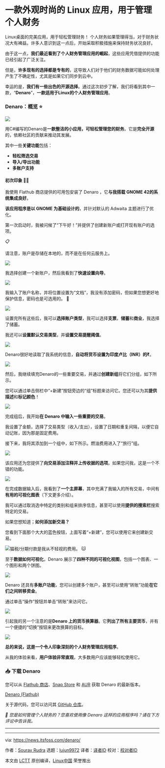 [#]: subject: "A Sleek-Looking Linux App to Manage Your Personal Finance"
[#]: via: "https://news.itsfoss.com/denaro/"
[#]: author: "Sourav Rudra https://news.itsfoss.com/author/sourav/"
[#]: collector: "lujun9972/lctt-scripts-1700446145"
[#]: translator: "GlassFoxowo-Dev"
[#]: reviewer: " "
[#]: publisher: " "
[#]: url: " "

一款外观时尚的 Linux 应用，用于管理个人财务
======
Linux桌面的完美应用，用于轻松管理财务！
个人财务如果管理得当，对于财务状况大有裨益。许多人意识到这一点后，开始采取积极措施来保持财务状况良好。

由于这一点，**我们最近看到了个人财务管理应用的崛起**，这些应用凭借提供的功能已经引起了广泛关注。

但是，**许多现有的选择都是专有的**，这导致人们对于他们的财务数据可能如何处理产生了不确定性，尤其是如果它们同步到云中。

幸运的是，**我们有一些出色的开源选择**。通过这次初步了解，我们将看到其中一款，“**Denaro**”，**一款适用于Linux的个人财务管理应用**。

### Denaro：概览 ⭐

![][1]

用C#编写的Denaro是**一款整洁的小应用，可轻松管理您的财务**。它是**完全开源**的，依赖社区的贡献来推动其发展。

其中一些**关键功能**包括：

  * **轻松筛选交易**
  * **导入/导出功能**
  * **多账户支持**



#### 初次印象 👨‍💻

我使用 Flathub 商店提供的可用包安装了 Denaro ，它**与我搭载 GNOME 42的系统集成良好**。

**该应用程序是以 GNOME 为基础设计的**，并针对默认的 Adwaita 主题进行了优化。

第一次启动时，我被问候了“下午好！”并提供了创建新账户或打开现有账户的选项。

📋

请注意，账户是存储在本地的，而不是在任何云服务上。

![][2]

我选择创建一个新账户，然后我看到了**快速设置向导**。

![][3]

我输入了账户名称，并将位置设置为“文档”，我没有添加密码，但如果您想更好地保护信息，密码也是可选用的。 🧐

![][4]

设置完所有这些后，我可以**选择账户类型**，我可以选择**支票**，**储蓄**和**商业**，我选择了储蓄。

我还可以**设置默认交易类型**，并**设置交易提醒阈值**。

![][5]

Denaro很好地读取了我系统的信息，**自动将货币设置为印度卢比（INR）的₹**。

![][6]

然后，我继续填充Denaro的一些重要交易，并通过**创建新组**将它们分组，如下所示。

您可以通过单击侧栏中“+新建”按钮旁边的“组”标题来访问它。您还可以为其**提供描述**和**标记颜色**！

![][7]

完成组后，我开始**在 Denaro 中输入一些重要的交易**。

我设置了金额，选择了交易类型（收入/支出），设置了日期和重复间隔，以便它自动记账，因为那是固定费用。

接下来，我将其添加到一个组中，如下所示。燃油费用进入了“旅行”组。

![][8]

该应用还为您提供了**向交易添加注释并上传收据的选项**。如果您问我，这是一个不错的功能。

![][9]

在完成数据输入后，我看到了**一个主屏幕**，其中充满了我输入的所有交易，中间有**有用的可视化图表**（下文更多介绍）。

我可以通过取消选中特定的类别和组来排序信息，甚至可以使用**提供的搜索栏**搜索特定的交易。

如果您想知道；**如何添加新交易？**

您看到下面那个大大的蓝色按钮，上面写着“+新建”，您可以使用它来创建新交易。

![猫税/分期付款是我从不轻视的费用。 🐱][10]

至于**数据如何可视化**，Denaro 展示了**四种不同的可视化视图**，包括一个图表、一个图形和两个饼图。

![][11]

Denaro 还具有**多账户功能**，您可以创建多个账户，甚至可以使用“转账”功能**在它们之间转移资金**。

通过单击“操作”按钮并单击“转账”来访问它。

![][12]

引起我的另一个注意的是**Denaro 上的货币换算器**。它**列出了所有主要货币**，并有一个便捷的“切换”按钮来更改换算的目标。

![][13]

**总的来说，这是一个令人印象深刻的个人财务管理应用程序**。

从我的体验来看，**用户体验非常直观**，大多数用户应该能够轻松使用它。

### 📥 下载 Denaro

您可以从 [Flathub 商店][14]、[Snap Store][15] 和 [AUR][16] 获取 Denaro 的最新版本。

[Denaro (Flathub)][14]

关于源代码，您可以访问其 [GitHub 仓库][17]。

_💬 您是如何管理个人财务的？您喜欢使用像 Denaro 这样的应用程序吗？请在下方评论中告诉我。_

* * *

--------------------------------------------------------------------------------

via: https://news.itsfoss.com/denaro/

作者：[Sourav Rudra][a]
选题：[lujun9972][b]
译者：[译者ID](https://github.com/GlassFoxowo-Dev)
校对：[校对者ID](https://github.com/校对者ID)

本文由 [LCTT](https://github.com/LCTT/TranslateProject) 原创编译，[Linux中国](https://linux.cn/) 荣誉推出

[a]: https://news.itsfoss.com/author/sourav/
[b]: https://github.com/lujun9972
[1]: https://news.itsfoss.com/content/images/2023/11/Denaro.png
[2]: https://news.itsfoss.com/content/images/2023/11/Denaro_1.png
[3]: https://news.itsfoss.com/content/images/2023/11/Denaro_2.png
[4]: https://news.itsfoss.com/content/images/2023/11/Denaro_3.png
[5]: https://news.itsfoss.com/content/images/2023/11/Denaro_4.png
[6]: https://news.itsfoss.com/content/images/2023/11/Denaro_5.png
[7]: https://news.itsfoss.com/content/images/2023/11/Denaro_6.png
[8]: https://news.itsfoss.com/content/images/2023/11/Denaro_7.png
[9]: https://news.itsfoss.com/content/images/2023/11/Denaro_8.png
[10]: https://news.itsfoss.com/content/images/2023/11/Denaro_9.png
[11]: https://news.itsfoss.com/content/images/2023/11/Denaro_10.png
[12]: https://news.itsfoss.com/content/images/2023/11/Denaro_11.png
[13]: https://news.itsfoss.com/content/images/2023/11/Denaro_12.png
[14]: https://flathub.org/apps/org.nickvision.money
[15]: https://snapcraft.io/denaro
[16]: https://aur.archlinux.org/packages/denaro
[17]: https://github.com/nickvisionapps/denaro
